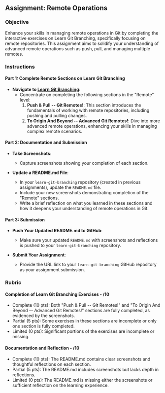## Assignment: Remote Operations

### Objective

Enhance your skills in managing remote operations in Git by completing the interactive exercises on Learn Git Branching, specifically focusing on remote repositories. This assignment aims to solidify your understanding of advanced remote operations such as push, pull, and managing multiple remotes.

### Instructions

#### Part 1: Complete Remote Sections on Learn Git Branching

- **Navigate to [Learn Git Branching](https://learngitbranching.js.org/)**:
  - Concentrate on completing the following sections in the "Remote" level:
    1. **Push & Pull -- Git Remotes!**: This section introduces the fundamentals of working with remote repositories, including pushing and pulling changes.
    2. **To Origin And Beyond -- Advanced Git Remotes!**: Dive into more advanced remote operations, enhancing your skills in managing complex remote scenarios.

#### Part 2: Documentation and Submission

- **Take Screenshots**:

  - Capture screenshots showing your completion of each section.

- **Update a README.md File**:
  - In your `learn-git-branching` repository (created in previous assignments), update the `README.md` file.
  - Include your new screenshots demonstrating completion of the "Remote" sections.
  - Write a brief reflection on what you learned in these sections and how it deepens your understanding of remote operations in Git.

#### Part 3: Submission

- **Push Your Updated README.md to GitHub**:

  - Make sure your updated `README.md` with screenshots and reflections is pushed to your `learn-git-branching` repository.

- **Submit Your Assignment**:
  - Provide the URL link to your `learn-git-branching` GitHub repository as your assignment submission.

### Rubric

#### Completion of Learn Git Branching Exercises - /10

- Complete (10 pts): Both "Push & Pull -- Git Remotes!" and "To Origin And Beyond -- Advanced Git Remotes!" sections are fully completed, as evidenced by the screenshots.
- Partial (5 pts): Some exercises in these sections are incomplete or only one section is fully completed.
- Limited (0 pts): Significant portions of the exercises are incomplete or missing.

#### Documentation and Reflection - /10

- Complete (10 pts): The README.md contains clear screenshots and thoughtful reflections on each section.
- Partial (5 pts): The README.md includes screenshots but lacks depth in reflections.
- Limited (0 pts): The README.md is missing either the screenshots or sufficient reflection on the learning experience.
